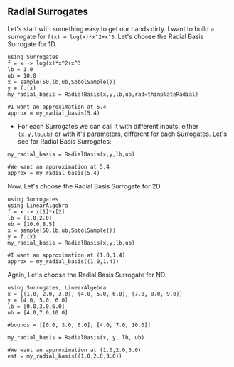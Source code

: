 ## Radial Surrogates
Let's start with something easy to get our hands dirty.
I want to build a surrogate for ``f(x) = log(x)*x^2+x^3``.
Let's choose the Radial Basis Surrogate for 1D.

```@example
using Surrogates
f = x -> log(x)*x^2+x^3
lb = 1.0
ub = 10.0
x = sample(50,lb,ub,SobolSample())
y = f.(x)
my_radial_basis = RadialBasis(x,y,lb,ub,rad=thinplateRadial)

#I want an approximation at 5.4
approx = my_radial_basis(5.4)
```

- For each Surrogates we can call it with different inputs: either ``(x,y,lb,ub)`` or with it's parameters,
different for each Surrogates. Let's see for Radial Basis Surrogates:

```@example
my_radial_basis = RadialBasis(x,y,lb,ub)

#We want an approximation at 5.4
approx = my_radial_basis(5.4)
```

Now, Let's choose the Radial Basis Surrogate for 2D.

```@example
using Surrogates
using LinearAlgebra
f = x -> x[1]*x[2]
lb = [1.0,2.0]
ub = [10.0,8.5]
x = sample(50,lb,ub,SobolSample())
y = f.(x)
my_radial_basis = RadialBasis(x,y,lb,ub)

#I want an approximation at (1.0,1.4)
approx = my_radial_basis((1.0,1.4))
```

Again, Let's choose the Radial Basis Surrogate for ND.

```@example
using Surrogates, LinearAlgebra
x = [(1.0, 2.0, 3.0), (4.0, 5.0, 6.0), (7.0, 8.0, 9.0)]
y = [4.0, 5.0, 6.0]
lb = [0.0,3.0,6.0]
ub = [4.0,7.0,10.0]

#bounds = [[0.0, 3.0, 6.0], [4.0, 7.0, 10.0]]

my_radial_basis = RadialBasis(x, y, lb, ub)

#We want an approximation at (1.0,2.0,3.0)  
est = my_radial_basis((1.0,2.0,3.0))
